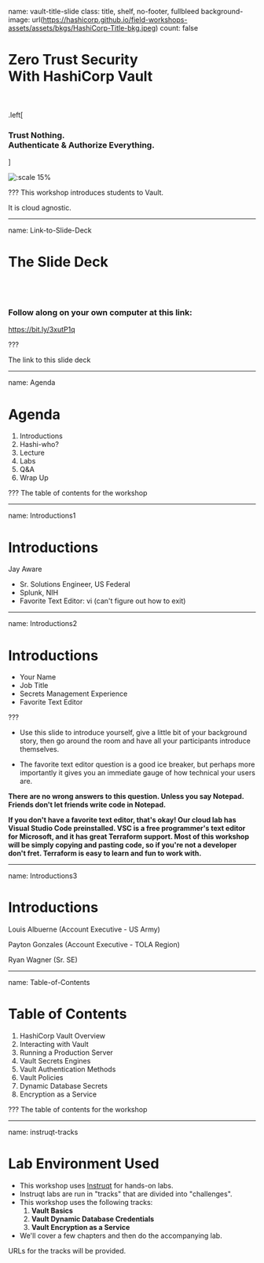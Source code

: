 name: vault-title-slide
class: title, shelf, no-footer, fullbleed
background-image: url(https://hashicorp.github.io/field-workshops-assets/assets/bkgs/HashiCorp-Title-bkg.jpeg)
count: false

# Zero Trust Security<br>With HashiCorp Vault<br><br>
.left[ <h3>Trust Nothing.<br>Authenticate & Authorize Everything.</h3>]

![:scale 15%](https://hashicorp.github.io/field-workshops-assets/assets/logos/logo_vault.png)

???
This workshop introduces students to Vault.

It is cloud agnostic.

---
name: Link-to-Slide-Deck
# The Slide Deck
<br><br>
### Follow along on your own computer at this link:

https://bit.ly/3xutP1q

???

The link to this slide deck

---
name: Agenda
# Agenda

1. Introductions
1. Hashi-who?
1. Lecture
1. Labs
1. Q&A
1. Wrap Up

???
The table of contents for the workshop

---
name: Introductions1
# Introductions
Jay Aware
- Sr. Solutions Engineer, US Federal
- Splunk, NIH
- Favorite Text Editor: vi (can't figure out how to exit)

---
name: Introductions2
# Introductions

* Your Name
* Job Title
* Secrets Management Experience
* Favorite Text Editor

???
* Use this slide to introduce yourself, give a little bit of your background story, then go around the room and have all your participants introduce themselves.

* The favorite text editor question is a good ice breaker, but perhaps more importantly it gives you an immediate gauge of how technical your users are.

**There are no wrong answers to this question. Unless you say Notepad. Friends don't let friends write code in Notepad.**

**If you don't have a favorite text editor, that's okay! Our cloud lab has Visual Studio Code preinstalled. VSC is a free programmer's text editor for Microsoft, and it has great Terraform support. Most of this workshop will be simply copying and pasting code, so if you're not a developer don't fret. Terraform is easy to learn and fun to work with.**

---
name: Introductions3
# Introductions
Louis Albuerne (Account Executive - US Army)

Payton Gonzales (Account Executive - TOLA Region)

Ryan Wagner (Sr. SE)

---
name: Table-of-Contents
# Table of Contents

1. HashiCorp Vault Overview
1. Interacting with Vault
1. Running a Production Server
1. Vault Secrets Engines
1. Vault Authentication Methods
1. Vault Policies
1. Dynamic Database Secrets
1. Encryption as a Service

???
The table of contents for the workshop

---
name: instruqt-tracks
# Lab Environment Used
* This workshop uses [Instruqt](https://instruqt.com) for hands-on labs.
* Instruqt labs are run in "tracks" that are divided into "challenges".
* This workshop uses the following tracks:
    1. **Vault Basics**
    1. **Vault Dynamic Database Credentials**
    1. **Vault Encryption as a Service**
* We'll cover a few chapters and then do the accompanying lab.

URLs for the tracks will be provided.
